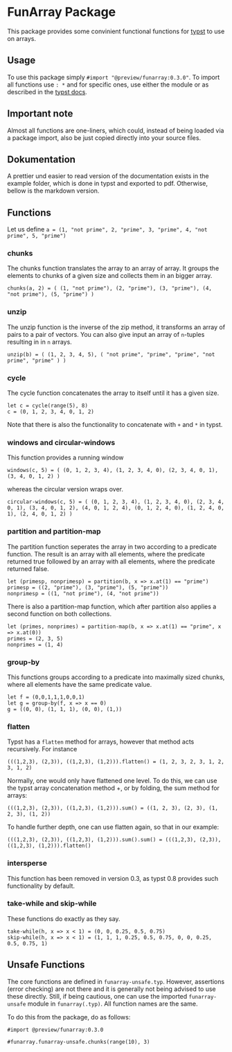 # FunArray Package
This package provides some convinient functional functions for [typst](https://typst.app/) to use on arrays.

## Usage
To use this package simply `#import "@preview/funarray:0.3.0"`. To import all functions use `: *` and for specific ones, use either the module or as described in the [typst docs](https://typst.app/docs/reference/scripting#modules).

## Important note
Almost all functions are one-liners, which could, instead of being loaded via a package import, also be just copied directly into your source files.

## Dokumentation
A prettier und easier to read version of the documentation exists in the example folder, which is done in typst and exported to pdf. Otherwise, bellow is the markdown version.

## Functions
Let us define
`a = (1, "not prime", 2, "prime", 3, "prime", 4, "not prime", 5, "prime")`

### chunks
The chunks function translates the array to an array of array. It groups the elements to chunks of a given size and collects them in an bigger array.

`chunks(a, 2) = (
  (1, "not prime"),
  (2, "prime"),
  (3, "prime"),
  (4, "not prime"),
  (5, "prime")
)`

### unzip
The unzip function is the inverse of the zip method, it transforms an array of pairs to a pair of vectors. You can also give input an array of `n`-tuples resulting in in `n` arrays.

`unzip(b) = (
  (1, 2, 3, 4, 5),
  (
    "not prime",
    "prime",
    "prime",
    "not prime",
    "prime"
  )
)`

### cycle
The cycle function concatenates the array to itself until it has a given size.

```typst
let c = cycle(range(5), 8)
c = (0, 1, 2, 3, 4, 0, 1, 2)
```

Note that there is also the functionality to concatenate with `+` and `*` in typst.

### windows and circular-windows
This function provides a running window

`windows(c, 5) = (
  (0, 1, 2, 3, 4),
  (1, 2, 3, 4, 0),
  (2, 3, 4, 0, 1),
  (3, 4, 0, 1, 2)
)`

whereas the circular version wraps over.

`circular-windows(c, 5) = (
  (0, 1, 2, 3, 4),
  (1, 2, 3, 4, 0),
  (2, 3, 4, 0, 1),
  (3, 4, 0, 1, 2),
  (4, 0, 1, 2, 4),
  (0, 1, 2, 4, 0),
  (1, 2, 4, 0, 1),
  (2, 4, 0, 1, 2)
)`

### partition and partition-map
The partition function seperates the array in two according to a predicate function. The result is an array with all elements, where the predicate returned true followed by an array with all elements, where the predicate returned false.

```typst
let (primesp, nonprimesp) = partition(b, x => x.at(1) == "prime")
primesp = ((2, "prime"), (3, "prime"), (5, "prime"))
nonprimesp = ((1, "not prime"), (4, "not prime"))
```

There is also a partition-map function, which after partition also applies a second function on both collections.

```typst
let (primes, nonprimes) = partition-map(b, x => x.at(1) == "prime", x => x.at(0))
primes = (2, 3, 5)
nonprimes = (1, 4)
```

### group-by
This functions groups according to a predicate into maximally sized chunks, where all elements have the same predicate value.

```typst
let f = (0,0,1,1,1,0,0,1)
let g = group-by(f, x => x == 0)
g = ((0, 0), (1, 1, 1), (0, 0), (1,))
```

### flatten
Typst has a `flatten` method for arrays, however that method acts recursively. For instance

`(((1,2,3), (2,3)), ((1,2,3), (1,2))).flatten() = (1, 2, 3, 2, 3, 1, 2, 3, 1, 2)`

Normally, one would only have flattened one level. To do this, we can use the typst array concatenation method +, or by folding, the sum method for arrays:

`(((1,2,3), (2,3)), ((1,2,3), (1,2))).sum() = ((1, 2, 3), (2, 3), (1, 2, 3), (1, 2))`

To handle further depth, one can use flatten again, so that in our example:

`(((1,2,3), (2,3)), ((1,2,3), (1,2))).sum().sum() = (((1,2,3), (2,3)), ((1,2,3), (1,2))).flatten()`

### intersperse
This function has been removed in version 0.3, as typst 0.8 provides such functionality by default.

### take-while and skip-while
These functions do exactly as they say.

```typst
take-while(h, x => x < 1) = (0, 0, 0.25, 0.5, 0.75)
skip-while(h, x => x < 1) = (1, 1, 1, 0.25, 0.5, 0.75, 0, 0, 0.25, 0.5, 0.75, 1)
```

## Unsafe Functions
The core functions are defined in `funarray-unsafe.typ`. However, assertions (error checking) are not there and it is generally not being advised to use these directly. Still, if being cautious, one can use the imported `funarray-unsafe` module in `funarray(.typ)`. All function names are the same.

To do this from the package, do as follows:
```
#import @preview/funarray:0.3.0

#funarray.funarray-unsafe.chunks(range(10), 3)
```